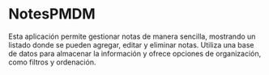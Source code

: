 # NotesPMDM
Esta aplicación permite gestionar notas de manera sencilla, mostrando un listado donde se pueden agregar, editar y eliminar notas. Utiliza una base de datos para almacenar la información y ofrece opciones de organización, como filtros y ordenación.
